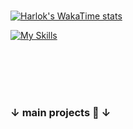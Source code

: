 <br>
      
[![Harlok's WakaTime stats](https://github-readme-stats.vercel.app/api/wakatime?username=pepsicoca&theme=gruvbox&layout=compact&custom_title=Stats:&langs_count=6)](https://github.com/anuraghazra/github-readme-stats)


[![My Skills](https://skillicons.dev/icons?i=js,html,css,figma,git,vscode,linux,&theme=dark)](https://skillicons.dev)


<!-- ![Visitas](https://komarev.com/ghpvc/?username=typ17&color=orange&label=Profile+Views) -->


<br><br><br><br>

### ↓ main projects 💫 ↓
